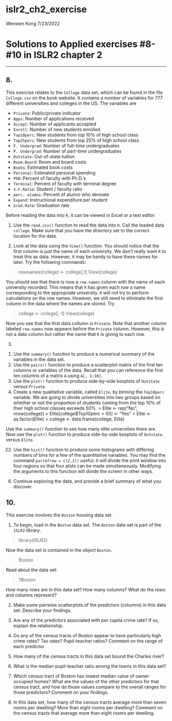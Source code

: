 islr2\_ch2\_exercise
================
Wenwen Kong
7/23/2022

# Solutions to Applied exercises \#8-\#10 in ISLR2 chapter 2

-----

## 8\.

This exercise relates to the `College` data set, which can be found in
the file `College.csv` on the book website. It contains a number of
variables for 777 different universities and colleges in the US. The
variables are

  - `Private`: Public/private indicator
  - `Apps`: Number of applications received
  - `Accept`: Number of applicants accepted
  - `Enroll`: Number of new students enrolled
  - `Top10perc`: New students from top 10% of high school class
  - `Top25perc`: New students from top 25% of high school class
  - `F. Undergrad`: Number of full-time undergraduates
  - `P. Undergrad`: Number of part-time undergraduates
  - `Outstate`: Out-of-state tuition
  - `Room.Board`: Room and board costs
  - `Books`: Estimated book costs
  - `Personal`: Estimated personal spending
  - `PhD`: Percent of faculty with Ph.D.’s
  - `Terminal`: Percent of faculty with terminal degree
  - `S.F.Ratio`: Student / faculty ratio
  - `perc. alumni`: Percent of alumni who denoate
  - `Expend`: Instructional expenditure per student
  - `Grad.Rate`: Graduation rate

Before reading the data into `R`, it can be viewed in Excel or a text
editor.

1)  Use the `read.csv()` function to read the data into `R`. Call the
    loaded data `college`. Make sure that you have the directory set to
    the correct location for the data.

2)  Look at the data using the `View()` function. You should notice that
    the first column is just the name of each university. We don’t
    really want `R` to treat this as data. However, it may be handy to
    have these names for later. Try the following commands:

> rownames(college) \<- college\[,1\] View(college)

You should see that there is now a `row.names` column with the name of
each university recorded. This means that `R` has given each row a name
corresponding to the appropriate university. `R` will not try to perform
calculations on the row names. However, we still need to eliminate the
first column in the data where the names are stored. Try

> college \<- college\[,-1\] View(college)

Now you see that the first data collumn is `Private`. Note that another
column labeled `row.names` now appears before the `Private` column.
However, this is not a data column but rather the name that `R` is
giving to each row.

3)  
<!-- end list -->

1.  Use the `summary()` function to produce a numerical summary of the
    variables in the data set.
2.  Use the `pairs()` function to produce a scatterplot matrix of the
    first ten columns or variables of the data. Recall that you can
    reference the first ten columns of a matrix `A` using `A[, 1:10]`.
3.  Use the `plot()` function to produce side-by-side boxplots of
    `Outstate` versus `Private`.
4.  Create a new qualitative variable, called `Elite`, by *binning* the
    `Top10perc` variable. We are going to divide universities into two
    groups based on whether or not the proportion of students coming
    from the top 10% of their high school classes exceeds 50%. \> Elite
    \<- rep(“No”, nrow(college)) \> Elite\[college$Top10perc \> 50\] \<-
    “Yes” \> Elite \<- as.factor(Elite) \> college \<-
    data.frame(college, Elite)

Use the `summary()` function to see how many elite universities there
are. Now use the `plot()` function to produce side-by-side boxplots of
`Outstate` versus `Elite`.

22. Use the `hist()` function to produce some histograms with differing
    numbers of bins for a few of the quantitative variables. You may
    find the command `par(mfrow = c(2,2))` useful: it will divide the
    print window into four regions so that four plots can be made
    simultaneously. Modifying the arguments to this function will divide
    the screen in other ways.

<!-- end list -->

6.  Continue exploring the data, and provide a brief summary of what you
    discover.

## 10\.

This exercise involves the `Boston` housing data set.

1)  To begin, load in the `Boston` data set. The `Boston` data set is
    part of the `ISLR2` *library*.

> library(ISLR2)

Now the data set is contained in the object `Boston`.

> Boston

Read about the data set:

> ?Boston

How many rows are in this data set? How many columns? What do the rows
and columns represent?

2)  Make some pairwise scatterplots of the predictors (columns) in this
    data set. Describe your findings.

3)  Are any of the predictors associated with per capita crime rate? If
    so, explain the relationship.

4)  Do any of the census tracts of Boston appear to have particularly
    high crime rates? Tax rates? Pupil-teacher ratios? Comment on the
    range of each predictor.

5)  How many of the census tracts in this data set bound the Charles
    river?

6)  What is the median pupil-teacher ratio among the towns in this data
    set?

7)  Which census tract of Boston has lowest median value of
    owner-occupied homes? What are the values of the other predictors
    for that census tract, and how do those values compare to the
    overall ranges for those predictors? Comment on your findings.

8)  In this data set, how many of the census tracts average more than
    seven rooms per dwelling? More than eight rooms per dwelling?
    Comment on the census tracts that average more than eight rooms per
    dwelling.
